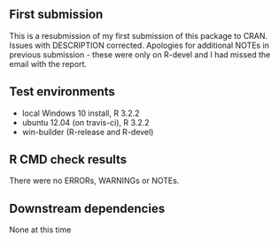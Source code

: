 ## First submission
This is a resubmission of my first submission of this package to CRAN.
Issues with DESCRIPTION corrected.
Apologies for additional NOTEs in previous submission - these were
only on R-devel and I had missed the email with the report.

## Test environments
* local Windows 10 install, R 3.2.2
* ubuntu 12.04 (on travis-ci), R 3.2.2
* win-builder (R-release and R-devel)

## R CMD check results
There were no ERRORs, WARNINGs or NOTEs.

## Downstream dependencies
None at this time

